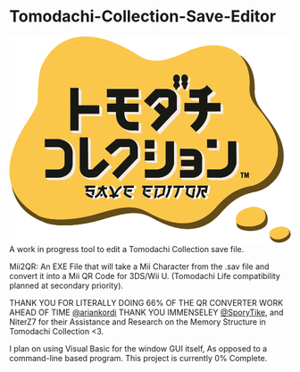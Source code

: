# Tomodachi-Collection-Save-Editor
![Logo](https://github.com/KniteRite-Studios/Tomodachi-Collection-Save-Editor/blob/main/Logo.png?raw=true)
A work in progress tool to edit a Tomodachi Collection save file. 


Mii2QR: An EXE File that will take a Mii Character from the .sav file and convert it into a Mii QR Code for 3DS/Wii U. (Tomodachi Life compatibility planned at secondary priority).

THANK YOU FOR LITERALLY DOING 66% OF THE QR CONVERTER WORK AHEAD OF TIME [@ariankordi](https://github.com/ariankordi)
THANK YOU IMMENSELEY [@SporyTike](https://github.com/SporyTike), and NiterZ7 for their Assistance and Research on the Memory Structure in Tomodachi Collection <3.


I plan on using Visual Basic for the window GUI itself, As opposed to a command-line based program. This project is currently 0% Complete.
